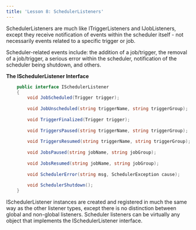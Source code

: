 ```yaml
---
title: 'Lesson 8: SchedulerListeners'
---
```


SchedulerListeners are much like ITriggerListeners and IJobListeners, except they receive notification of 
events within the scheduler itself - not necessarily events related to a specific trigger or job.

Scheduler-related events include: the addition of a job/trigger, the removal of a job/trigger, a serious error 
within the scheduler, notification of the scheduler being shutdown, and others.


__The ISchedulerListener Interface__

```csharp
    public interface ISchedulerListener
    {
        void JobScheduled(Trigger trigger);
    
        void JobUnscheduled(string triggerName, string triggerGroup);
    
        void TriggerFinalized(Trigger trigger);
    
        void TriggersPaused(string triggerName, string triggerGroup);
    
        void TriggersResumed(string triggerName, string triggerGroup);
    
        void JobsPaused(string jobName, string jobGroup);
    
        void JobsResumed(string jobName, string jobGroup);
    
        void SchedulerError(string msg, SchedulerException cause);
    
        void SchedulerShutdown();
    } 
```
	
ISchedulerListener instances are created and registered in much the same way as the other listener types, 
except there is no distinction between global and non-global listeners. Scheduler listeners can be 
virtually any object that implements the ISchedulerListener interface.
